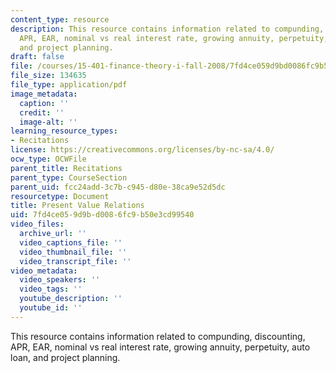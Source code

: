 ```yaml
---
content_type: resource
description: This resource contains information related to compunding, discounting,
  APR, EAR, nominal vs real interest rate, growing annuity, perpetuity, auto loan,
  and project planning.
draft: false
file: /courses/15-401-finance-theory-i-fall-2008/7fd4ce059d9bd0086fc9b50e3cd99540_MIT15_401F08_rec01.pdf
file_size: 134635
file_type: application/pdf
image_metadata:
  caption: ''
  credit: ''
  image-alt: ''
learning_resource_types:
- Recitations
license: https://creativecommons.org/licenses/by-nc-sa/4.0/
ocw_type: OCWFile
parent_title: Recitations
parent_type: CourseSection
parent_uid: fcc24add-3c7b-c945-d80e-38ca9e52d5dc
resourcetype: Document
title: Present Value Relations
uid: 7fd4ce05-9d9b-d008-6fc9-b50e3cd99540
video_files:
  archive_url: ''
  video_captions_file: ''
  video_thumbnail_file: ''
  video_transcript_file: ''
video_metadata:
  video_speakers: ''
  video_tags: ''
  youtube_description: ''
  youtube_id: ''
---
```

This resource contains information related to compunding, discounting, APR, EAR, nominal vs real interest rate, growing annuity, perpetuity, auto loan, and project planning.